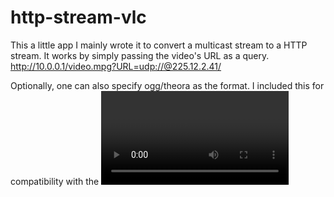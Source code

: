 # http-stream-vlc

This a little app I mainly wrote it to convert a multicast stream to a HTTP stream. It works by simply passing the video's URL as a query.
http://10.0.0.1/video.mpg?URL=udp://@225.12.2.41/

Optionally, one can also specify ogg/theora as the format. I included this for compatibility with the <video> tags in Chrome. 
http://10.0.0.1/video.mpg?URL=udp://@225.12.2.41/&format=ogg
